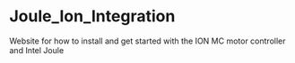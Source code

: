 # Joule_Ion_Integration
Website for how to install and get started with the ION MC motor controller and Intel Joule

